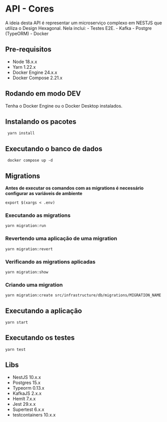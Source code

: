 # API - Cores
  A ideia desta API é representar um microserviço complexo em NESTJS que utiliza o Design Hexagonal. Nela inclui:
    - Testes E2E.
    - Kafka
    - Postgre (TypeORM)
    - Docker

## Pre-requisitos

- Node 18.x.x
- Yarn 1.22.x
- Docker Engine 24.x.x
- Docker Compose 2.21.x

## Rodando em modo DEV

Tenha o Docker Engine ou o Docker Desktop instalados.

## Instalando os pacotes

```commandLine
 yarn install
```

## Executando o banco de dados

```commandLine
 docker compose up -d
```

## Migrations

**Antes de executar os comandos com as migrations é necessário configurar as variáveis de ambiente**

```commandLine
export $(xargs < .env)
```

### Executando as migrations

```commandLine
yarn migration:run
```

### Revertendo uma aplicação de uma migration

```commandLine
yarn migration:revert
```

### Verificando as migrations aplicadas

```commandLine
yarn migration:show
```

### Criando uma migration

```commandLine
yarn migration:create src/infrastructure/db/migrations/MIGRATION_NAME
```

## Executando a aplicação

```commandLine
yarn start
```

## Executando os testes

```commandLine
yarn test
```

## Libs

- NestJS 10.x.x
- Postgres 15.x
- Typeorm 0.13.x
- KafkaJS 2.x.x
- Hemlt 7.x.x
- Jest 29.x.x
- Supertest 6.x.x
- testcontainers 10.x.x

